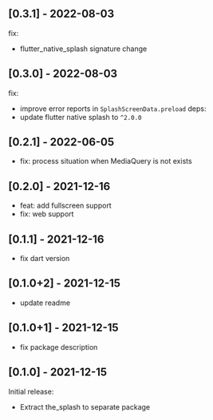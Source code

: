 ## [0.3.1] - 2022-08-03

fix:
- flutter_native_splash signature change

## [0.3.0] - 2022-08-03

fix:
- improve error reports in `SplashScreenData.preload`
deps:
- update flutter native splash to `^2.0.0`

## [0.2.1] - 2022-06-05

- fix: process situation when MediaQuery is not exists

## [0.2.0] - 2021-12-16

- feat: add fullscreen support
- fix: web support

## [0.1.1] - 2021-12-16

- fix dart version

## [0.1.0+2] - 2021-12-15

- update readme 

## [0.1.0+1] - 2021-12-15

- fix package description

## [0.1.0] - 2021-12-15

Initial release:
- Extract the_splash to separate package
